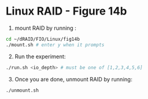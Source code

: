 # Linux RAID - Figure 14b


1. mount RAID by running :
```Bash
cd ~/dRAID/FIO/Linux/fig14b
./mount.sh # enter y when it prompts
```

2. Run the experiment:
```Bash
./run.sh <io_depth> # must be one of [1,2,3,4,5,6]
```

3. Once you are done, unmount RAID by running:
```Bash
./unmount.sh
```